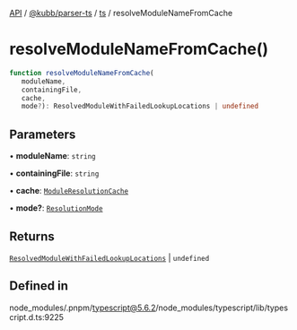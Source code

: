 [API](../../../../../packages.md) / [@kubb/parser-ts](../../../index.md) / [ts](../index.md) / resolveModuleNameFromCache

# resolveModuleNameFromCache()

```ts
function resolveModuleNameFromCache(
   moduleName, 
   containingFile, 
   cache, 
   mode?): ResolvedModuleWithFailedLookupLocations | undefined
```

## Parameters

• **moduleName**: `string`

• **containingFile**: `string`

• **cache**: [`ModuleResolutionCache`](../interfaces/ModuleResolutionCache.md)

• **mode?**: [`ResolutionMode`](../type-aliases/ResolutionMode.md)

## Returns

[`ResolvedModuleWithFailedLookupLocations`](../interfaces/ResolvedModuleWithFailedLookupLocations.md) \| `undefined`

## Defined in

node\_modules/.pnpm/typescript@5.6.2/node\_modules/typescript/lib/typescript.d.ts:9225
